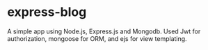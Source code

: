 # express-blog
A simple app using Node.js, Express.js and Mongodb. Used Jwt for authorization, mongoose for ORM, and ejs for view templating. 
